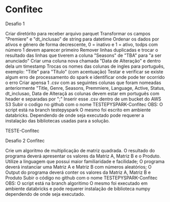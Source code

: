 # Confitec

Desafio 1

Criar diretórito para receber arquivo parquet
Transformar os campos "Premiere" e "dt_inclusao" de string para datetime
Ordenar os dados por ativos e gênero de forma decrescente, 0 = inativo e 1 = ativo, todps com número 1 devem aparecer primeiro
Remover linhas duplicadas e trocar o resultado das linhas que tiverem a coluna "Seasons" de "TBA" para "a ser anunciado"
Criar uma coluna nova chamada "Data de Alteração" e dentro dela um timestamp
Trocas os nomes das colunas de ingles para português, exemplo: "Title" para "Título" (com acentuação)
Testar e verificar se existe algum erro de processamento do spark e identificar onde pode ter ocorrido o erro
Criar apensa 1 .csv com as seguintes colunas que foram nomeadas anteriormente "Title, Genre, Seasons, Premmiere, Language, Active, Status, dt_inclusao, Data de Alteraçã as colunas devem estar em português com header e separadas por ";"
Inserir esse .csv dentro de um bucket do AWS S3
Subir o codigo no github com o nome TESTEPYSPARK-Confitec
OBS: 
  O script  está na branch testepyspark
  O mesmo foi escrito em ambiente databricks.
  Dependendo de onde seja executado pode requerer a instalação das bibliotecas usadas para a solução.


TESTE-Confitec

Desafio 2 Confitec

Crie um algoritmo de multiplicação de matriz quadrada. O resultado do programa deverá apresentar os valores da Matriz A, Matriz B e o Produto.
Utilize a linguagem que possui maior familiaridade e facilidade;
O programa deverá instanciar uma Matriz A e Matriz B com números aleatórios;
O Output do programa deverá conter os valores da Matriz A, Matriz B e Produto
Subir o código no github com o nome TESTEPYSPARK-Confitec
OBS:
  O script está na branch algoritimo
  O mesmo foi executado em ambiente databricks e pode requerer instalação de biblioteca numpy dependendo de onde seja executado.
